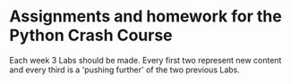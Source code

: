 # Assignments and homework for the Python Crash Course

Each week 3 Labs should be made. Every first two represent new content and every third is a 'pushing further' of the two previous Labs.
